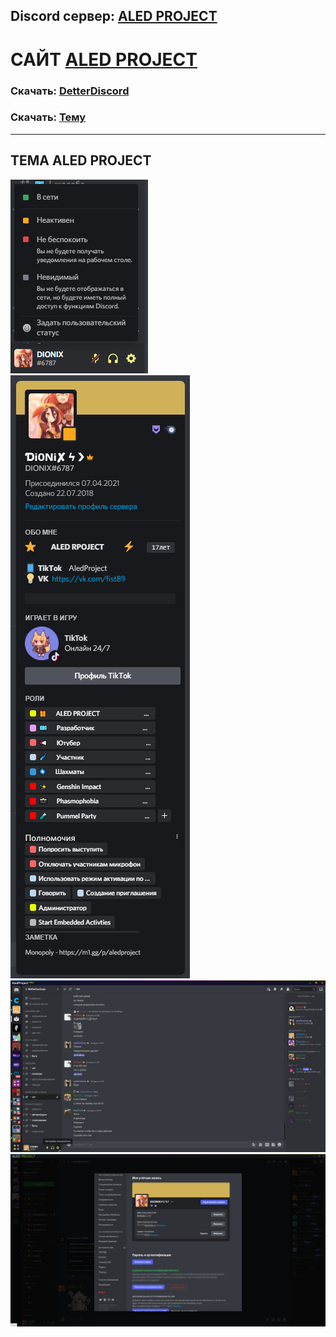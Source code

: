 Discord сервер: [ALED PROJECT](https://discord.gg/rQHRex2)
---
# САЙТ [ALED PROJECT](https://aledproject.github.io)
### Скачать: [DetterDiscord](https://BetterDiscord.app)
### Скачать: [Тему](https://github.com/ALEDPROJECT/ALED-THEME/releases/download/Stable/aledproject.theme.css)
---
## ТЕМА ALED PROJECT 
![](statusmenu.png) ![](profile.png) ![](theme.png) ![](settings.png)
